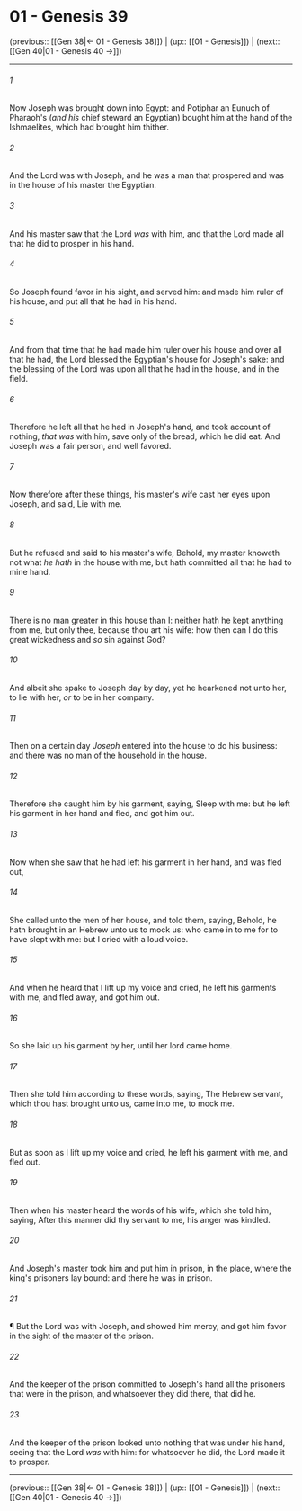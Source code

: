 # 01 - Genesis 39

(previous:: [[Gen 38|← 01 - Genesis 38]]) | (up:: [[01 - Genesis]]) | (next:: [[Gen 40|01 - Genesis 40 →]])

***


###### 1 
Now Joseph was brought down into Egypt: and Potiphar an Eunuch of Pharaoh's (_and his_ chief steward an Egyptian) bought him at the hand of the Ishmaelites, which had brought him thither. 

###### 2 
And the Lord was with Joseph, and he was a man that prospered and was in the house of his master the Egyptian. 

###### 3 
And his master saw that the Lord _was_ with him, and that the Lord made all that he did to prosper in his hand. 

###### 4 
So Joseph found favor in his sight, and served him: and made him ruler of his house, and put all that he had in his hand. 

###### 5 
And from that time that he had made him ruler over his house and over all that he had, the Lord blessed the Egyptian's house for Joseph's sake: and the blessing of the Lord was upon all that he had in the house, and in the field. 

###### 6 
Therefore he left all that he had in Joseph's hand, and took account of nothing, _that was_ with him, save only of the bread, which he did eat. And Joseph was a fair person, and well favored. 

###### 7 
Now therefore after these things, his master's wife cast her eyes upon Joseph, and said, Lie with me. 

###### 8 
But he refused and said to his master's wife, Behold, my master knoweth not what _he hath_ in the house with me, but hath committed all that he had to mine hand. 

###### 9 
There is no man greater in this house than I: neither hath he kept anything from me, but only thee, because thou art his wife: how then can I do this great wickedness and _so_ sin against God? 

###### 10 
And albeit she spake to Joseph day by day, yet he hearkened not unto her, to lie with her, _or_ to be in her company. 

###### 11 
Then on a certain day _Joseph_ entered into the house to do his business: and there was no man of the household in the house. 

###### 12 
Therefore she caught him by his garment, saying, Sleep with me: but he left his garment in her hand and fled, and got him out. 

###### 13 
Now when she saw that he had left his garment in her hand, and was fled out, 

###### 14 
She called unto the men of her house, and told them, saying, Behold, he hath brought in an Hebrew unto us to mock us: who came in to me for to have slept with me: but I cried with a loud voice. 

###### 15 
And when he heard that I lift up my voice and cried, he left his garments with me, and fled away, and got him out. 

###### 16 
So she laid up his garment by her, until her lord came home. 

###### 17 
Then she told him according to these words, saying, The Hebrew servant, which thou hast brought unto us, came into me, to mock me. 

###### 18 
But as soon as I lift up my voice and cried, he left his garment with me, and fled out. 

###### 19 
Then when his master heard the words of his wife, which she told him, saying, After this manner did thy servant to me, his anger was kindled. 

###### 20 
And Joseph's master took him and put him in prison, in the place, where the king's prisoners lay bound: and there he was in prison. 

###### 21 
¶ But the Lord was with Joseph, and showed him mercy, and got him favor in the sight of the master of the prison. 

###### 22 
And the keeper of the prison committed to Joseph's hand all the prisoners that were in the prison, and whatsoever they did there, that did he. 

###### 23 
And the keeper of the prison looked unto nothing that was under his hand, seeing that the Lord _was_ with him: for whatsoever he did, the Lord made it to prosper.

***

(previous:: [[Gen 38|← 01 - Genesis 38]]) | (up:: [[01 - Genesis]]) | (next:: [[Gen 40|01 - Genesis 40 →]])
